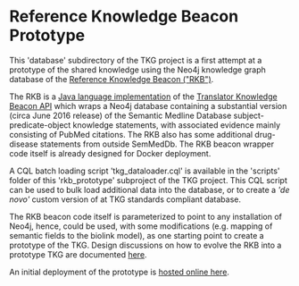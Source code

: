 # Reference Knowledge Beacon Prototype

This 'database' subdirectory of the TKG project is a first attempt at a prototype of the shared
knowledge using the Neo4j knowledge graph database of the [Reference Knowledge Beacon ("RKB")](https://rkb.ncats.io). 

The RKB is a [Java language implementation](https://github.com/NCATS-Tangerine/reference-beacon) of the [Translator Knowledge Beacon API](https://github.com/NCATS-Tangerine/translator-knowledge-beacon) which wraps a Neo4j database
containing a substantial version (circa June 2016 release) of the Semantic Medline Database subject-predicate-object knowledge statements, with associated evidence mainly consisting of PubMed citations. The RKB also has some additional drug-disease statements from outside SemMedDb. The RKB beacon wrapper code itself is already designed for Docker deployment.

A CQL batch loading script 'tkg\_dataloader.cql' is available in the 'scripts' folder of this 'rkb_prototype' subproject of the TKG project.
This CQL script can be used to bulk load additional data into the database, or to create a *'de novo'* custom version of at TKG standards compliant database.

The RKB beacon code itself is parameterized to point to any installation of Neo4j, hence, could be used, 
with some modifications (e.g. mapping of semantic fields to the biolink model), as one starting point to create a prototype of the TKG. 
Design discussions on how to evolve the RKB into a prototype TKG are documented [here](https://github.com/NCATS-Tangerine/translator-knowledge-graph/wiki/Reference-Knowledge-Beacon-as-Prototype-TKG).

An initial deployment of the prototype is [hosted online here](http://tkg.ncats.io).
